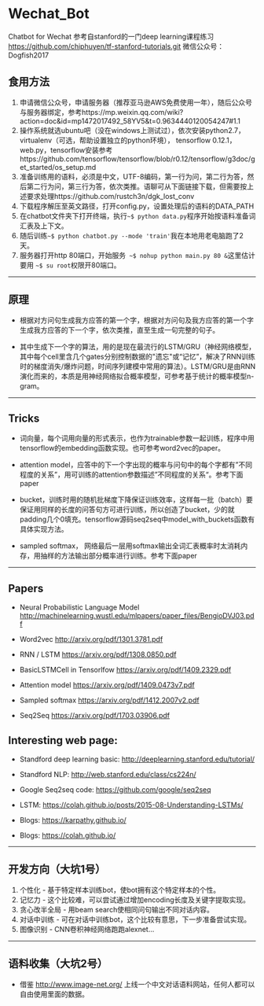 # Wechat_Bot
Chatbot for Wechat 参考自stanford的一门deep learning课程练习 https://github.com/chiphuyen/tf-stanford-tutorials.git
微信公众号：Dogfish2017

## 食用方法
1.  申请微信公众号，申请服务器（推荐亚马逊AWS免费使用一年），随后公众号与服务器绑定，参考https://mp.weixin.qq.com/wiki?action=doc&id=mp1472017492_58YV5&t=0.9634440120054247#1.1
2.  操作系统就选ubuntu吧（没在windows上测试过），依次安装python2.7，virtualenv（可选，帮助设置独立的python环境）， tensorflow 0.12.1，web.py，tensorflow安装参考https://github.com/tensorflow/tensorflow/blob/r0.12/tensorflow/g3doc/get_started/os_setup.md 
3.  准备训练用的语料，必须是中文，UTF-8编码，第一行为问，第二行为答，然后第二行为问，第三行为答，依次类推。语聊可从下面链接下载，但需要按上述要求处理https://github.com/rustch3n/dgk_lost_conv
4.  下载程序解压至英文路径，打开config.py，设置处理后的语料的DATA_PATH
5.  在chatbot文件夹下打开终端，执行``` ~$ python data.py ```程序开始按语料准备词汇表及上下文。
6.  随后训练``` ~$ python chatbot.py --mode 'train' ```我在本地用老电脑跑了2天。
7.  服务器打开http 80端口，开始服务``` ~$ nohup python main.py 80 &```这里估计要用 ``` ~$ su root ```权限开80端口。

---
## 原理
* 根据对方问句生成我方应答的第一个字，根据对方问句及我方应答的第一个字生成我方应答的下一个字，依次类推，直至生成一句完整的句子。

* 其中生成下一个字的算法，用的是现在最流行的LSTM/GRU（神经网络模型，其中每个cell里含几个gates分别控制数据的"遗忘"或“记忆”，解决了RNN训练时的梯度消失/爆炸问题，时间序列建模中常用的算法）。LSTM/GRU是由RNN演化而来的，本质是用神经网络拟合概率模型，可参考基于统计的概率模型n-gram。
---
## Tricks

* 词向量，每个词用向量的形式表示，也作为trainable参数一起训练，程序中用tensorflow的embedding函数实现。也可参考word2vec的paper。

* attention model，应答中的下一个字出现的概率与问句中的每个字都有”不同程度的关系”，用可训练的attention参数描述”不同程度的关系“。参考下面paper

* bucket，训练时用的随机批梯度下降保证训练效率，这样每一批（batch）要保证用同样的长度的问答句方可进行训练，所以创造了bucket，少的就padding几个0填充。tensorflow源码seq2seq中model_with_buckets函数有具体实现方法。

* sampled softmax， 网络最后一层用softmax输出全词汇表概率时太消耗内存，用抽样的方法输出部分概率进行训练。参考下面paper
---
## Papers

* Neural Probabilistic Language Model http://machinelearning.wustl.edu/mlpapers/paper_files/BengioDVJ03.pdf

* Word2vec http://arxiv.org/pdf/1301.3781.pdf

* RNN / LSTM https://arxiv.org/pdf/1308.0850.pdf

* BasicLSTMCell in Tensorlfow https://arxiv.org/pdf/1409.2329.pdf

* Attention model https://arxiv.org/pdf/1409.0473v7.pdf

* Sampled softmax https://arxiv.org/pdf/1412.2007v2.pdf

* Seq2Seq https://arxiv.org/pdf/1703.03906.pdf

## Interesting web page:

* Standford deep learning basic: http://deeplearning.stanford.edu/tutorial/

* Standford NLP: http://web.stanford.edu/class/cs224n/

* Google Seq2seq code: https://github.com/google/seq2seq

* LSTM: https://colah.github.io/posts/2015-08-Understanding-LSTMs/

* Blogs: https://karpathy.github.io/

* Blogs: https://colah.github.io/

---
## 开发方向（大坑1号）
1. 个性化 - 基于特定样本训练bot，使bot拥有这个特定样本的个性。
2. 记忆力 - 这个比较难，可以尝试通过增加encoding长度及关键字提取实现。
3. 贪心改半全局 - 用beam search使相同问句输出不同对话内容。
4. 对话中训练 - 可在对话中训练bot，这个比较有意思，下一步准备尝试实现。
5. 图像识别 - CNN卷积神经网络跑跑alexnet...

---
## 语料收集（大坑2号）
* 借鉴 http://www.image-net.org/ 上线一个中文对话语料网站，任何人都可以自由使用里面的数据。
